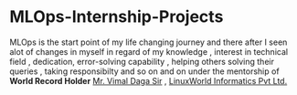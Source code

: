 # MLOps-Internship-Projects
  MLOps is the start point of my life changing journey and there after I seen alot of changes in myself in regard of my knowledge , interest in technical field , dedication,  error-solving capability , helping others solving their queries , taking responsibilty and so on and on under the mentorship of <b>World Record Holder</b> <a href = "https://www.linkedin.com/in/vimaldaga/">Mr. Vimal Daga Sir</a> , <a href= "http://www.linuxworldindia.org/">LinuxWorld Informatics Pvt Ltd.</a> 
